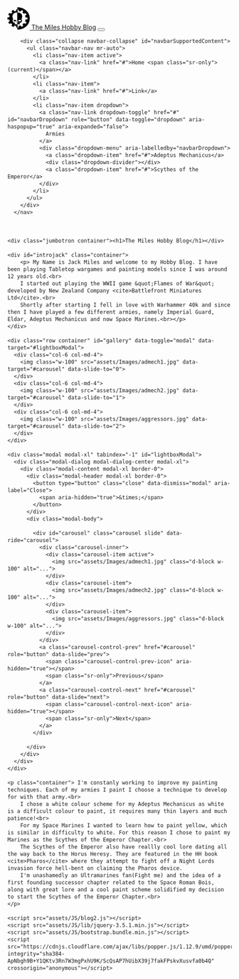 <!DOCTYPE html>
<html lang="en">
<head>
    <meta charset="UTF-8">
    <meta name="viewport" content="width=device-width, initial-scale=1.0">
    <title>The Miles Hobby Blog</title>
    <!--Bootstrap CDN-->
    <link rel="stylesheet" href="https://maxcdn.bootstrapcdn.com/bootstrap/4.0.0/css/bootstrap.min.css" integrity="sha384-Gn5384xqQ1aoWXA+058RXPxPg6fy4IWvTNh0E263XmFcJlSAwiGgFAW/dAiS6JXm" crossorigin="anonymous">
    <!--Font Awesome CDN, for some icons-->
    <link rel="stylesheet" href="https://use.fontawesome.com/releases/v5.15.1/css/all.css" integrity="sha384-vp86vTRFVJgpjF9jiIGPEEqYqlDwgyBgEF109VFjmqGmIY/Y4HV4d3Gp2irVfcrp" crossorigin="anonymous">
    <!--Google fonts CDN for Roboto Font-->
    <link href="https://fonts.googleapis.com/css2?family=Roboto:ital,wght@0,400;1,700&display=swap" rel="stylesheet"> 
    <!--CSS stylesheet-->
    <link rel="stylesheet" href="assets/CSS/blog2Style.css">
</head>
<body>
    <!--Nav bar with links to other armies-->
    <nav class="navbar fixed-top navbar-expand-lg navbar-dark ">
        <a class="navbar-brand" href="blog2.html"><img src="assets/Images/adeptus-mechanicus.svg" width="50rem" height="50rem" alt="" id="icon"> The Miles Hobby Blog</a>
        <button class="navbar-toggler" type="button" data-toggle="collapse" data-target="#navbarSupportedContent" aria-controls="navbarSupportedContent" aria-expanded="false" aria-label="Toggle navigation">
          <span class="navbar-toggler-icon"></span>
        </button>
      
        <div class="collapse navbar-collapse" id="navbarSupportedContent">
          <ul class="navbar-nav mr-auto">
            <li class="nav-item active">
              <a class="nav-link" href="#">Home <span class="sr-only">(current)</span></a>
            </li>
            <li class="nav-item">
              <a class="nav-link" href="#">Link</a>
            </li>
            <li class="nav-item dropdown">
              <a class="nav-link dropdown-toggle" href="#" id="navbarDropdown" role="button" data-toggle="dropdown" aria-haspopup="true" aria-expanded="false">
                Armies
              </a>
              <div class="dropdown-menu" aria-labelledby="navbarDropdown">
                <a class="dropdown-item" href="#">Adeptus Mechanicus</a>
                <div class="dropdown-divider"></div>
                <a class="dropdown-item" href="#">Scythes of the Emperor</a>
              </div>
            </li>
          </ul>
        </div>
      </nav>
    
    
    
    <div class="jumbotron container"><h1>The Miles Hobby Blog</h1></div>

    <div id="introjack" class="container">
        <p> My Name is Jack Miles and welcome to my Hobby Blog. I have been playing Tabletop wargames and painting models since I was around 12 years old.<br>
        I started out playing the WWII game &quot;Flames of War&quot; developed by New Zealand Company <cite>Battlefront Miniatures Ltd</cite>.<br>
        Shortly after starting I fell in love with Warhammer 40k and since then I have played a few different armies, namely Imperial Guard, Eldar, Adeptus Mechanicus and now Space Marines.<br></p>
    </div>

    <div class="row container" id="gallery" data-toggle="modal" data-target="#lightboxModal">
      <div class="col-6 col-md-4">
        <img class="w-100" src="assets/Images/admech1.jpg" data-target="#carousel" data-slide-to="0">
      </div>
      <div class="col-6 col-md-4">
        <img class="w-100" src="assets/Images/admech2.jpg" data-target="#carousel" data-slide-to="1">
      </div>
      <div class="col-6 col-md-4">
        <img class="w-100" src="assets/Images/aggressors.jpg" data-target="#carousel" data-slide-to="2">
      </div>
    </div>

    <div class="modal modal-xl" tabindex="-1" id="lightboxModal">
      <div class="modal-dialog modal-dialog-center modal-xl">
        <div class="modal-content modal-xl border-0">
          <div class="modal-header modal-xl border-0">
            <button type="button" class="close" data-dismiss="modal" aria-label="Close">
              <span aria-hidden="true">&times;</span>
            </button>
          </div>
          <div class="modal-body">

            <div id="carousel" class="carousel slide" data-ride="carousel">
              <div class="carousel-inner">
                <div class="carousel-item active">
                  <img src="assets/Images/admech1.jpg" class="d-block w-100" alt="...">
                </div>
                <div class="carousel-item">
                  <img src="assets/Images/admech2.jpg" class="d-block w-100" alt="...">
                </div>
                <div class="carousel-item">
                  <img src="assets/Images/aggressors.jpg" class="d-block w-100" alt="...">
                </div>
              </div>
              <a class="carousel-control-prev" href="#carousel" role="button" data-slide="prev">
                <span class="carousel-control-prev-icon" aria-hidden="true"></span>
                <span class="sr-only">Previous</span>
              </a>
              <a class="carousel-control-next" href="#carousel" role="button" data-slide="next">
                <span class="carousel-control-next-icon" aria-hidden="true"></span>
                <span class="sr-only">Next</span>
              </a>
            </div>

          </div>
        </div>
      </div>
    </div>
    
    <p class="container"> I'm constanly working to improve my painting techniques. Each of my armies I paint I choose a technique to develop for with that army.<br>
        I chose a white colour scheme for my Adeptus Mechanicus as white is a difficult colour to paint, it requires many thin layers and much patience!<br>
        For my Space Marines I wanted to learn how to paint yellow, which is similar in difficulty to white. For this reason I chose to paint my Marines as the Scythes of the Emperor Chapter.<br>
        The Scythes of the Emperor also have reallly cool lore dating all the way back to the Horus Heresy. They are featured in the HH book <cite>Pharos</cite> where they attempt to fight off a Night Lords invasion force hell-bent on claiming the Pharos device.
        I'm unashamedly an Ultramarines fan(Fight me) and the idea of a first founding successor chapter related to the Space Roman Bois, along with great lore and a cool paint scheme solidified my decision to start the Scythes of the Emperor Chapter.<br>
    </p>

    <script src="assets/JS/blog2.js"></script>
    <script src="assets/JS/lib/jquery-3.5.1.min.js"></script>
    <script src="assets/JS/bootstrap.bundle.min.js"></script>
    <script src="https://cdnjs.cloudflare.com/ajax/libs/popper.js/1.12.9/umd/popper.min.js" integrity="sha384-ApNbgh9B+Y1QKtv3Rn7W3mgPxhU9K/ScQsAP7hUibX39j7fakFPskvXusvfa0b4Q" crossorigin="anonymous"></script>
</body>
</html>
